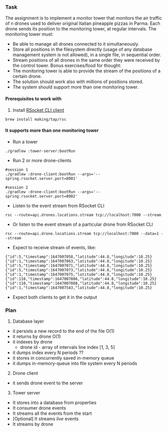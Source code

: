 ### Task

The assignment is to implement a monitor tower that monitors the air traffic of n drones used to deliver original Italian pineapple pizzas in Parma.
Each drone sends its position to the monitoring tower, at regular intervals.
The monitoring tower must:
* Be able to manage all drones connected to it simultaneously.
* Store all positions in the filesystem directly (usage of any database management system is not allowed), in a single file, in sequential order.
* Stream positions of all drones in the same order they were received by the control tower.
Bonus exercises/food for thought:
* The monitoring tower is able to provide the stream of the positions of a certain drone.
* The solution should work also with millions of positions stored.
* The system should support more than one monitoring tower.


#### Prerequisites to work with

1. Install [RSocket CLI client](https://github.com/making/rsc)
```shell
brew install making/tap/rsc
```

#### It supports more than one monitoring tower

* Run a tower
```shell
./gradlew :tower-server:bootRun
```

* Run 2 or more drone-clients
```shell
#session 1
./gradlew :drone-client:bootRun --args='--spring.rsocket.server.port=8001'

#session 2
./gradlew :drone-client:bootRun --args='--spring.rsocket.server.port=8002'
```

* Listen to the event stream from RSocket CLI
```shell
rsc --route=api.drones.locations.stream tcp://localhost:7000 --stream
```

* Or listen to the event stream of a particular drone from RSocket CLI
```shell
rsc --route=api.drone.locations.stream tcp://localhost:7000 --data=1 --stream
```

* Expect to receive stream of events, like:
```shell
{"id":5,"timestamp":1647007058,"latitude":44.8,"longitude":10.25}
{"id":1,"timestamp":1647007063,"latitude":44.8,"longitude":10.25}
{"id":5,"timestamp":1647007071,"latitude":44.8,"longitude":10.25}
{"id":5,"timestamp":1647007073,"latitude":44.8,"longitude":10.25}
{"id":1,"timestamp":1647007075,"latitude":44.8,"longitude":10.25}
{"id":110,"timestamp":1647007086,"latitude":44.8,"longitude":10.25}
{"id":110,"timestamp":1647007088,"latitude":44.8,"longitude":10.25}
{"id":1,"timestamp":1647007543,"latitude":44.8,"longitude":10.25}
```

* Expect both clients to get it in the output

### Plan

1. Database layer
* it persists a new record to the end of the file O(1)
* it returns by drone O(1)
* it indexes by drone
  - drone id - array of intervals line index [1, 3, 5]
* it dumps index every N periods ??
* it stores in concurrently saved in-memory queue
* it dumps in-memory-queue into file system every N periods
2. Drone client
* it sends drone event to the server
3. Tower server
* It stores into a database from properties
* It consumer drone events
* It streams all the events from the start
* [Optional] It streams _live_ events
* It streams by drone